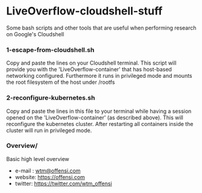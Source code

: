 # LiveOverflow-cloudshell-stuff
Some bash scripts and other tools that are useful when performing research on Google's Cloudshell

### 1-escape-from-cloudshell.sh
Copy and paste the lines on your Cloudshell terminal. 
This script will provide you with the 'LiveOverflow-container' that has host-based networking configured. Furthermore it runs in privileged mode and mounts the root filesystem of the host under /rootfs


### 2-reconfigure-kubernetes.sh
Copy and paste the lines in this file to your terminal while having a session opened on the 'LiveOverflow-container' (as described above). This will reconfigure the kubernetes cluster. After restarting all containers inside the cluster will run in privileged mode. 

### Overview/ 
Basic high level overview 


- e-mail : wtm@offensi.com
- website: https://offensi.com
- twitter: https://twitter.com/wtm_offensi
